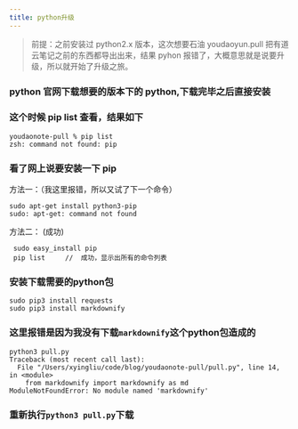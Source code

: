 ```yaml
---
title: python升级
---
```


> 前提：之前安装过 python2.x 版本，这次想要石油 youdaoyun.pull 把有道云笔记之前的东西都导出出来，结果 pyhon 报错了，大概意思就是说要升级，所以就开始了升级之旅。

### python 官网下载想要的版本下的 python,下载完毕之后直接安装

### 这个时候 pip list 查看，结果如下

```
youdaonote-pull % pip list
zsh: command not found: pip
```

### 看了网上说要安装一下 pip

方法一：（我这里报错，所以又试了下一个命令）
```
sudo apt-get install python3-pip
sudo: apt-get: command not found
```

方法二： (成功)
```
 sudo easy_install pip
 pip list     //  成功，显示出所有的命令列表

```


### 安装下载需要的python包
```
sudo pip3 install requests
sudo pip3 install markdownify
```   


### 这里报错是因为我没有下载`markdownify`这个python包造成的
```
python3 pull.py
Traceback (most recent call last):
  File "/Users/xyingliu/code/blog/youdaonote-pull/pull.py", line 14, in <module>
    from markdownify import markdownify as md
ModuleNotFoundError: No module named 'markdownify'
```

### 重新执行`python3 pull.py`下载
